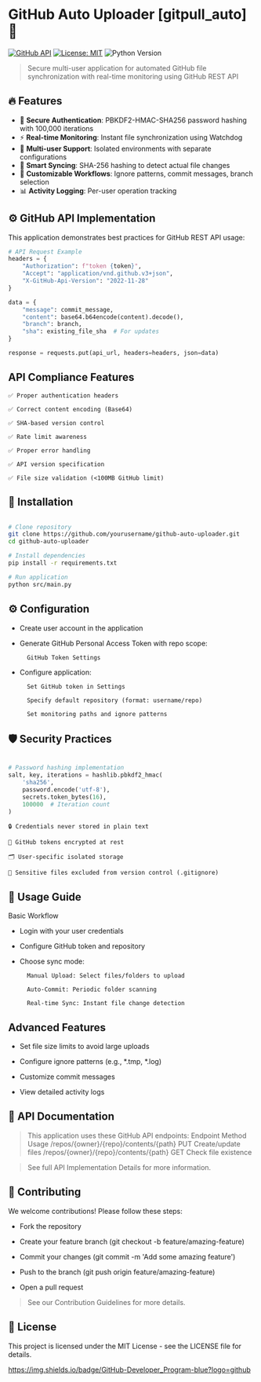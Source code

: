 # GitHub Auto Uploader [gitpull_auto] 🚀

[![GitHub API](https://img.shields.io/badge/GitHub-API_Compliant-blue)](https://developer.github.com)
[![License: MIT](https://img.shields.io/badge/License-MIT-yellow.svg)](LICENSE)
![Python Version](https://img.shields.io/badge/python-3.7%2B-blue)


> Secure multi-user application for automated GitHub file synchronization with real-time monitoring using GitHub REST API

## 🔥 Features
- 🔐 **Secure Authentication**: PBKDF2-HMAC-SHA256 password hashing with 100,000 iterations
- ⚡ **Real-time Monitoring**: Instant file synchronization using Watchdog
- 👥 **Multi-user Support**: Isolated environments with separate configurations
- 🔄 **Smart Syncing**: SHA-256 hashing to detect actual file changes
- 📝 **Customizable Workflows**: Ignore patterns, commit messages, branch selection
- 📊 **Activity Logging**: Per-user operation tracking

## ⚙️ GitHub API Implementation
This application demonstrates best practices for GitHub REST API usage:
```python
# API Request Example
headers = {
    "Authorization": f"token {token}",
    "Accept": "application/vnd.github.v3+json",
    "X-GitHub-Api-Version": "2022-11-28"
}

data = {
    "message": commit_message,
    "content": base64.b64encode(content).decode(),
    "branch": branch,
    "sha": existing_file_sha  # For updates
}

response = requests.put(api_url, headers=headers, json=data)


```


## API Compliance Features

    ✅ Proper authentication headers

    ✅ Correct content encoding (Base64)

    ✅ SHA-based version control

    ✅ Rate limit awareness

    ✅ Proper error handling

    ✅ API version specification

    ✅ File size validation (<100MB GitHub limit)

## 🚀 Installation

```bash

# Clone repository
git clone https://github.com/yourusername/github-auto-uploader.git
cd github-auto-uploader

# Install dependencies
pip install -r requirements.txt

# Run application
python src/main.py
```

## ⚙️ Configuration

- Create user account in the application

- Generate GitHub Personal Access Token with repo scope:

        GitHub Token Settings

- Configure application:

        Set GitHub token in Settings

        Specify default repository (format: username/repo)

        Set monitoring paths and ignore patterns

## 🛡 Security Practices

```python

# Password hashing implementation
salt, key, iterations = hashlib.pbkdf2_hmac(
    'sha256',
    password.encode('utf-8'),
    secrets.token_bytes(16),
    100000  # Iteration count
)
```

    🔒 Credentials never stored in plain text

    🔑 GitHub tokens encrypted at rest

    🗂 User-specific isolated storage

    🚫 Sensitive files excluded from version control (.gitignore)


## 📖 Usage Guide

Basic Workflow

- Login with your user credentials

- Configure GitHub token and repository

- Choose sync mode:

        Manual Upload: Select files/folders to upload

        Auto-Commit: Periodic folder scanning

        Real-time Sync: Instant file change detection

## Advanced Features

- Set file size limits to avoid large uploads

- Configure ignore patterns (e.g., *.tmp, *.log)

- Customize commit messages

- View detailed activity logs

## 📜 API Documentation

> This application uses these GitHub API endpoints:
Endpoint	Method	Usage
/repos/{owner}/{repo}/contents/{path}	PUT	Create/update files
/repos/{owner}/{repo}/contents/{path}	GET	Check file existence

> See full API Implementation Details for more information.

## 🤝 Contributing

We welcome contributions! Please follow these steps:

- Fork the repository

- Create your feature branch (git checkout -b feature/amazing-feature)

- Commit your changes (git commit -m 'Add some amazing feature')

- Push to the branch (git push origin feature/amazing-feature)

- Open a pull request

> See our Contribution Guidelines for more details.

## 📄 License

This project is licensed under the MIT License - see the LICENSE file for details.

https://img.shields.io/badge/GitHub-Developer_Program-blue?logo=github






